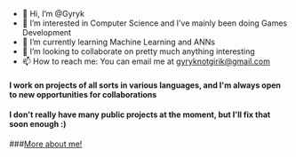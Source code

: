 - 👋 Hi, I’m @Gyryk
- 👀 I’m interested in Computer Science and I've mainly been doing Games Development
- 🌱 I’m currently learning Machine Learning and ANNs
- 💞️ I’m looking to collaborate on pretty much anything interesting
- 📫 How to reach me: You can email me at gyryknotgirik@gmail.com

#### I work on projects of all sorts in various languages, and I'm always open to new opportunities for collaborations
#### I don't really have many public projects at the moment, but I'll fix that soon enough :)

###[More about me!](https://gyryk.github.io/me)
